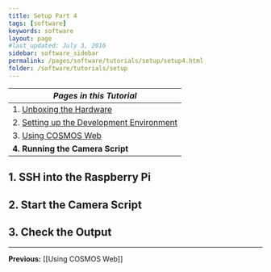 ```yaml
---
title: Setup Part 4
tags: [software]
keywords: software
layout: page
#last_updated: July 3, 2016
sidebar: software_sidebar
permalink: /pages/software/tutorials/setup/setup4.html
folder: /software/tutorials/setup
---
```


| _Pages in this Tutorial_                                  |
| --------------------------------------------------------- |
| 1. [Unboxing the Hardware](setup1.html)                   |
| 2. [Setting up the Development Environment](setup2.html)  |
| 3. [Using COSMOS Web](setup3.html)                        |
| **4. Running the Camera Script**                          |


## 1. SSH into the Raspberry Pi

## 2. Start the Camera Script

## 3. Check the Output


---------------------------------------------------------------------------------------------------------------------------------------------

**Previous:** [[Using COSMOS Web]]